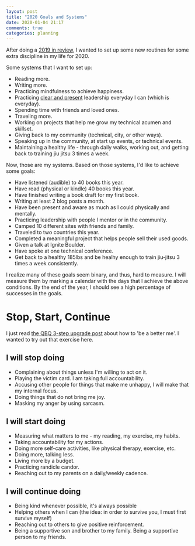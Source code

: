 ```yaml
---
layout: post
title: "2020 Goals and Systems"
date: 2020-01-04 21:17
comments: true
categories: planning
---
```


After doing a [2019 in review](/posts/2019-in-review.html), I wanted to set up some new routines for some extra discipline in my life for 2020.

Some systems that I want to set up:

* Reading more.
* Writing more.
* Practicing mindfulness to achieve happiness.
* Practicing [clear and present](https://blog.davidtate.org/clear-and-present-leadership/) leadership everyday I can (which is everyday).
* Spending time with friends and loved ones.
* Traveling more.
* Working on projects that help me grow my technical acumen and skillset.
* Giving back to my community (technical, city, or other ways).
* Speaking up in the community, at start up events, or technical events.
* Maintaining a healthy life - through daily walks, working out, and getting back to training jiu jitsu 3 times a week.

Now, those are my systems. Based on those systems, I'd like to achieve some goals:

* Have listened (audible) to 40 books this year.
* Have read (physical or kindle) 40 books this year.
* Have finished writing a book draft for my first book.
* Writing at least 2 blog posts a month.
* Have been present and aware as much as I could physically and mentally.
* Practicing leadership with people I mentor or in the community.
* Camped 10 different sites with friends and family.
* Traveled to two countries this year.
* Completed a meaningful project that helps people sell their used goods.
* Given a talk at Ignite Boulder.
* Have spoke at one technical conference.
* Get back to a healthy 185lbs and be healhy enough to train jiu-jitsu 3 times a week consistently.

I realize many of these goals seem binary, and thus, hard to measure. I will measure them by marking a calendar with the days that I achieve the above conditions. By the end of the year, I should see a high percentage of successes in the goals.

# Stop, Start, Continue

I just read [the QBQ 3-step upgrade post](https://qbq.com/3-step-upgrade-how-to-become-a-better-me/) about how to 'be a better me'. I wanted to try out that exercise here.

## I will stop doing

* Complaining about things unless I'm willing to act on it.
* Playing the victim card. I am taking full accountability.
* Accusing other people for things that make me unhappy, I will make that my internal focus.
* Doing things that do not bring me joy.
* Masking my anger by using sarcasm.

## I will start doing

* Measuring what matters to me - my reading, my exercise, my habits.
* Taking accountability for my actions.
* Doing more self-care activities, like physical therapy, exercise, etc.
* Doing more, talking less.
* Living more by a budget.
* Practicing randicle candor.
* Reaching out to my parents on a daily/weekly cadence.

## I will continue doing

* Being kind whenever possible, it's always possible
* Helping others when I can (the idea: in order to survive you, I must first survive myself)
* Reaching out to others to give positive reinforcement.
* Being a supportive son and brother to my family. Being a supportive person to my friends.
